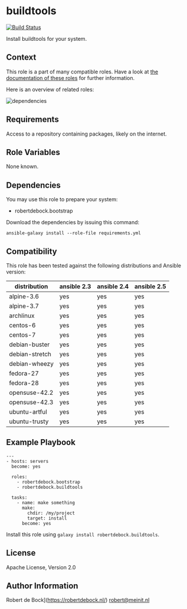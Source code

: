 buildtools
=========

[![Build Status](https://travis-ci.org/robertdebock/ansible-role-buildtools.svg?branch=master)](https://travis-ci.org/robertdebock/ansible-role-buildtools)

Install buildtools for your system.

Context
--------
This role is a part of many compatible roles. Have a look at [the documentation of these roles](https://robertdebock.nl/) for further information.

Here is an overview of related roles:

![dependencies](https://raw.githubusercontent.com/robertdebock/robertdebock.github.io/artifacts/buildtools.png "Dependency")

Requirements
------------

Access to a repository containing packages, likely on the internet.

Role Variables
--------------

None known.

Dependencies
------------

You may use this role to prepare your system:

- robertdebock.bootstrap

Download the dependencies by issuing this command:
```
ansible-galaxy install --role-file requirements.yml
```

Compatibility
-------------

This role has been tested against the following distributions and Ansible version:

|distribution|ansible 2.3|ansible 2.4|ansible 2.5|
|------------|-----------|-----------|-----------|
|alpine-3.6|yes|yes|yes|
|alpine-3.7|yes|yes|yes|
|archlinux|yes|yes|yes|
|centos-6|yes|yes|yes|
|centos-7|yes|yes|yes|
|debian-buster|yes|yes|yes|
|debian-stretch|yes|yes|yes|
|debian-wheezy|yes|yes|yes|
|fedora-27|yes|yes|yes|
|fedora-28|yes|yes|yes|
|opensuse-42.2|yes|yes|yes|
|opensuse-42.3|yes|yes|yes|
|ubuntu-artful|yes|yes|yes|
|ubuntu-trusty|yes|yes|yes|

Example Playbook
----------------

```
---
- hosts: servers
  become: yes

  roles:
    - robertdebock.bootstrap
    - robertdebock.buildtools

  tasks:
    - name: make something
      make:
        chdir: /my/project
        target: install
      become: yes
```

Install this role using `galaxy install robertdebock.buildtools`.

License
-------

Apache License, Version 2.0

Author Information
------------------

Robert de Bock](https://robertdebock.nl/) <robert@meinit.nl>
